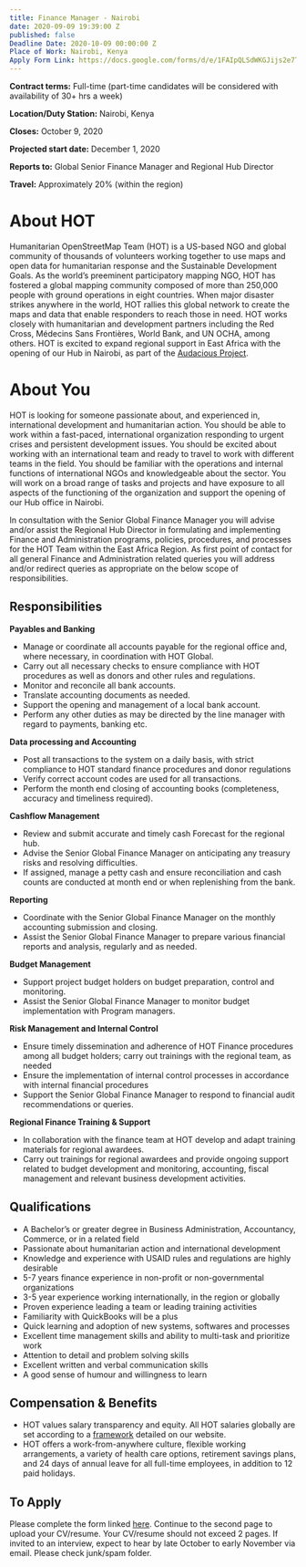 ```yaml
---
title: Finance Manager - Nairobi
date: 2020-09-09 19:39:00 Z
published: false
Deadline Date: 2020-10-09 00:00:00 Z
Place of Work: Nairobi, Kenya
Apply Form Link: https://docs.google.com/forms/d/e/1FAIpQLSdWKGJijs2e7Tz3tiIHdccBlNd9rxOJtYsHUH46ycLDPR4rqQ/viewform?usp=sf_link
---
```


**Contract terms:** Full-time (part-time candidates will be considered with availability of 30+ hrs a week)

**Location/Duty Station:** Nairobi, Kenya

**Closes:** October 9, 2020 

**Projected start date:** December 1, 2020 

**Reports to:** Global Senior Finance Manager and Regional Hub Director

**Travel:** Approximately 20% (within the region)

# About HOT
Humanitarian OpenStreetMap Team (HOT) is a US-based NGO and global community of thousands of volunteers working together to use maps and open data for humanitarian response and the Sustainable Development Goals. As the world’s preeminent participatory mapping NGO, HOT has fostered a global mapping community composed of more than 250,000 people with ground operations in eight countries. When major disaster strikes anywhere in the world, HOT rallies this global network to create the maps and data that enable responders to reach those in need. HOT works closely with humanitarian and development partners including the Red Cross, Médecins Sans Frontières, World Bank, and UN OCHA, among others. HOT is excited to expand regional support in East Africa with the opening of our Hub in Nairobi, as part of the [Audacious Project](https://audaciousproject.org/ideas/2020/humanitarian-openstreetmap-team). 

# About You
HOT is looking for someone passionate about, and experienced in, international development and humanitarian action. You should be able to work within a fast-paced, international organization responding to urgent crises and persistent development issues. You should be excited about working with an international team and ready to travel to work with different teams in the field. You should be familiar with the operations and internal functions of international NGOs and knowledgeable about the sector. You will work on a broad range of tasks and projects and have exposure to all aspects of the functioning of the organization and support the opening of our Hub office in Nairobi. 

In consultation with the Senior Global Finance Manager you will advise and/or assist the Regional Hub Director in formulating and implementing Finance and Administration programs, policies, procedures, and processes for the HOT Team within the East Africa Region. As first point of contact for all general Finance and Administration related queries you will address and/or redirect queries as appropriate on the below scope of responsibilities. 

## Responsibilities

**Payables and Banking**
* Manage or coordinate all accounts payable for the regional office and, where necessary, in coordination with HOT Global. 
* Carry out all necessary checks to ensure compliance with HOT procedures as well as donors and other rules and regulations.  
* Monitor and reconcile all bank accounts.
* Translate accounting documents as needed.
* Support the opening and management of a local bank account. 
* Perform any other duties as may be directed by the line manager with regard to payments, banking etc. 
 
**Data processing and Accounting**
* Post all transactions to the system on a daily basis, with strict compliance to HOT standard finance procedures and donor regulations
* Verify correct account codes are used for all transactions.  
* Perform the month end closing of accounting books (completeness, accuracy and timeliness required).  
 
**Cashflow Management**
* Review and submit accurate and timely cash Forecast for the regional hub. 
* Advise the Senior Global Finance Manager on anticipating any treasury risks and resolving difficulties.
* If assigned, manage a petty cash and ensure reconciliation and cash counts are conducted at month end or when replenishing from the bank. 
 
**Reporting**
* Coordinate with the Senior Global Finance Manager on the monthly accounting submission and closing.
* Assist the Senior Global Finance Manager to prepare various financial reports and analysis, regularly and as needed. 
 
**Budget Management**
* Support project budget holders on budget preparation, control and monitoring.
* Assist the Senior Global Finance Manager to monitor budget implementation with Program managers. 
 
**Risk Management and Internal Control**
* Ensure timely dissemination and adherence of HOT Finance procedures among all budget holders; carry out trainings with the regional team, as needed
* Ensure the implementation of internal control processes in accordance with internal financial procedures
* Support the Senior Global Finance Manager to respond to financial audit recommendations or queries. 

**Regional Finance Training & Support**
* In collaboration with the finance team at HOT develop and adapt training materials for regional awardees. 
* Carry out trainings for regional awardees and provide ongoing support related to budget development and monitoring, accounting, fiscal management and relevant business development activities. 
 
## Qualifications 
* A Bachelor’s or greater degree in Business Administration, Accountancy, Commerce, or in a related field 
* Passionate about humanitarian action and international development 
* Knowledge and experience with USAID rules and regulations are highly desirable
* 5-7 years finance experience in non-profit or non-governmental organizations 
* 3-5 year experience working internationally, in the region or globally
* Proven experience leading a team or leading training activities
* Familiarity with QuickBooks will be a plus
* Quick learning and adoption of new systems, softwares and processes
* Excellent time management skills and ability to multi-task and prioritize work
* Attention to detail and problem solving skills
* Excellent written and verbal communication skills
* A good sense of humour and willingness to learn

## Compensation & Benefits
* HOT values salary transparency and equity. All HOT salaries globally are set according to a [framework](https://www.hotosm.org/salaries) detailed on our website.
* HOT offers a work-from-anywhere culture, flexible working arrangements, a variety of health care options, retirement savings plans, and 24 days of annual leave for all full-time employees, in addition to 12 paid holidays. 

## To Apply
Please complete the form linked [here](https://docs.google.com/forms/d/e/1FAIpQLSdWKGJijs2e7Tz3tiIHdccBlNd9rxOJtYsHUH46ycLDPR4rqQ/viewform?usp=sf_link). Continue to the second page to upload your CV/resume. Your CV/resume should not exceed 2 pages. If invited to an interview, expect to hear by late October to early November via email. Please check junk/spam folder.